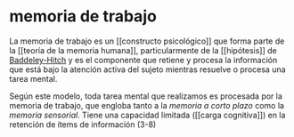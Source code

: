# memoria de trabajo
La memoria de trabajo es un [[constructo psicológico]] que forma parte de la [[teoría de la memoria humana]], particularmente de la [[hipótesis]] de [Baddeley-Hitch](https://es.m.wikipedia.org/wiki/Modelo_de_Baddeley-Hitch) y es el componente que retiene y procesa la información que está bajo la atención activa del sujeto mientras resuelve o procesa una tarea mental.

Según este modelo, toda tarea mental que realizamos es procesada por la memoria de trabajo, que engloba tanto a la *memoria a corto plazo* como la *memoria sensorial*. Tiene una capacidad limitada ([[carga cognitiva]]) en la retención de ítems de información (3-8)

